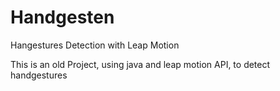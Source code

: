 # Handgesten
Hangestures Detection with Leap Motion

This is an old Project, using java and leap motion API, to detect handgestures
